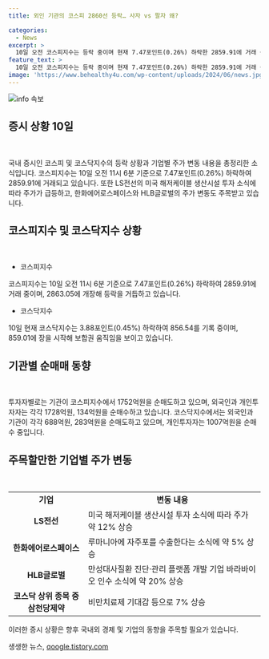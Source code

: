 ```yaml
---
title: 외인 기관의 코스피 2860선 등락… 사자 vs 팔자 왜?

categories:
  - News
excerpt: >
  10일 오전 코스피지수는 등락 중이며 현재 7.47포인트(0.26%) 하락한 2859.91에 거래 중. 기관은 1752억원 매도우위이고 외국인과 개인은 각각 1728억원, 134억원 매수우위. LS전선은 미국 해저케이블 생산시설 투자 소식에 주가가 12% 상승, 한화에어로스페이스는 루마니아 자주포 수출 소식에 5%대 상승세, HLB글로벌은 바라바이오 인수 소식에 약 20% 급등 중. 코스닥지수는 3.88포인트(0.45%) 하락한 856.54를 기록하고 있으며, 외국인과 기관은 각각 688억원, 283억원 매도우위이고 개인은 1007억원 순매수 중. 삼천당제약은 비만치료제 기대감으로 7%대 상승 중.
feature_text: >
  10일 오전 코스피지수는 등락 중이며 현재 7.47포인트(0.26%) 하락한 2859.91에 거래 중. 기관은 1752억원 매도우위이고 외국인과 개인은 각각 1728억원, 134억원 매수우위. LS전선은 미국 해저케이블 생산시설 투자 소식에 주가가 12% 상승, 한화에어로스페이스는 루마니아 자주포 수출 소식에 5%대 상승세, HLB글로벌은 바라바이오 인수 소식에 약 20% 급등 중. 코스닥지수는 3.88포인트(0.45%) 하락한 856.54를 기록하고 있으며, 외국인과 기관은 각각 688억원, 283억원 매도우위이고 개인은 1007억원 순매수 중. 삼천당제약은 비만치료제 기대감으로 7%대 상승 중.
image: 'https://www.behealthy4u.com/wp-content/uploads/2024/06/news.jpg'
---
```


<p><img src="https://www.behealthy4u.com/wp-content/uploads/2024/06/news.jpg" alt="info 속보" /></p>

<h2 data-ke-size="size26">증시 상황 10일</h2>

<p data-ke-size="size16">&nbsp;</p>

<p>국내 증시인 코스피 및 코스닥지수의 등락 상황과 기업별 주가 변동 내용을 총정리한 소식입니다. 코스피지수는 10일 오전 11시 6분 기준으로 7.47포인트(0.26%) 하락하여 2859.91에 거래되고 있습니다. 또한 LS전선의 미국 해저케이블 생산시설 투자 소식에 따라 주가가 급등하고, 한화에어로스페이스와 HLB글로벌의 주가 변동도 주목받고 있습니다.</p>

<h2 data-ke-size="size26">코스피지수 및 코스닥지수 상황</h2>

<p data-ke-size="size16">&nbsp;</p>

<ul>
    <li>코스피지수</li>
</ul>

<p>코스피지수는 10일 오전 11시 6분 기준으로 7.47포인트(0.26%) 하락하여 2859.91에 거래 중이며, 2863.05에 개장해 등락을 거듭하고 있습니다. </p>

<ul>
    <li>코스닥지수</li>
</ul>

<p>10일 현재 코스닥지수는 3.88포인트(0.45%) 하락하여 856.54를 기록 중이며, 859.01에 장을 시작해 보합권 움직임을 보이고 있습니다.</p>

<h2 data-ke-size="size26">기관별 순매매 동향</h2>

<p data-ke-size="size16">&nbsp;</p>

<p>투자자별로는 기관이 코스피지수에서 1752억원을 순매도하고 있으며, 외국인과 개인투자자는 각각 1728억원, 134억원을 순매수하고 있습니다. 코스닥지수에서는 외국인과 기관이 각각 688억원, 283억원을 순매도하고 있으며, 개인투자자는 1007억원을 순매수 중입니다.</p>

<h2 data-ke-size="size26">주목할만한 기업별 주가 변동</h2>

<p data-ke-size="size16">&nbsp;</p>

<table>
    <colgroup>
        <col width="30%" />
        <col width="70%" />
    </colgroup>
    <tr>
        <td style="text-align: center; height: 17px;"><b>기업</b></td>
        <td style="text-align: center; height: 17px;"><b>변동 내용</b></td>
    </tr>
    <tr>
        <td style="text-align: center; height: 17px;"><b>LS전선</b></td>
        <td>미국 해저케이블 생산시설 투자 소식에 따라 주가 약 12% 상승</td>
    </tr>
    <tr>
        <td style="text-align: center; height: 17px;"><b>한화에어로스페이스</b></td>
        <td>루마니아에 자주포를 수출한다는 소식에 약 5% 상승</td>
    </tr>
    <tr>
        <td style="text-align: center; height: 17px;"><b>HLB글로벌</b></td>
        <td>만성대사질환 진단·관리 플랫폼 개발 기업 바라바이오 인수 소식에 약 20% 상승</td>
    </tr>
    <tr>
        <td style="text-align: center; height: 17px;"><b>코스닥 상위 종목 중 삼천당제약</b></td>
        <td>비만치료제 기대감 등으로 7% 상승</td>
    </tr>
</table>

<p>이러한 증시 상황은 향후 국내외 경제 및 기업의 동향을 주목할 필요가 있습니다.</p>
생생한 뉴스, <a href="https://qoogle.tistory.com" rel="dofollow">qoogle.tistory.com</a>


